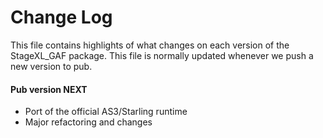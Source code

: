 # Change Log

This file contains highlights of what changes on each version of the StageXL_GAF
package. This file is normally updated whenever we push a new version to pub.
  
#### Pub version NEXT
  * Port of the official AS3/Starling runtime
  * Major refactoring and changes
